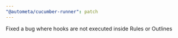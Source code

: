 ```yaml
---
"@autometa/cucumber-runner": patch
---
```


Fixed a bug where hooks are not executed inside Rules or Outlines
